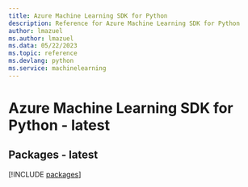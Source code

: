 ```yaml
---
title: Azure Machine Learning SDK for Python
description: Reference for Azure Machine Learning SDK for Python
author: lmazuel
ms.author: lmazuel
ms.data: 05/22/2023
ms.topic: reference
ms.devlang: python
ms.service: machinelearning
---
```

# Azure Machine Learning SDK for Python - latest
## Packages - latest
[!INCLUDE [packages](machine-learning-index.md)]